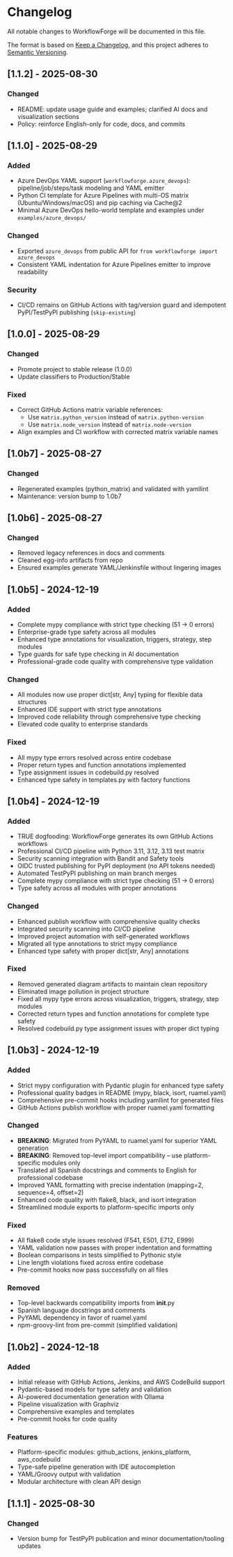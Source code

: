 # Changelog

All notable changes to WorkflowForge will be documented in this file.

The format is based on [Keep a Changelog](https://keepachangelog.com/en/1.0.0/),
and this project adheres to [Semantic Versioning](https://semver.org/spec/v2.0.0.html).

## [1.1.2] - 2025-08-30

### Changed

- README: update usage guide and examples; clarified AI docs and visualization sections
- Policy: reinforce English-only for code, docs, and commits

## [1.1.0] - 2025-08-29

### Added

- Azure DevOps YAML support (`workflowforge.azure_devops`): pipeline/job/steps/task modeling and YAML emitter
- Python CI template for Azure Pipelines with multi-OS matrix (Ubuntu/Windows/macOS) and pip caching via Cache@2
- Minimal Azure DevOps hello-world template and examples under `examples/azure_devops/`

### Changed

- Exported `azure_devops` from public API for `from workflowforge import azure_devops`
- Consistent YAML indentation for Azure Pipelines emitter to improve readability

### Security

- CI/CD remains on GitHub Actions with tag/version guard and idempotent PyPI/TestPyPI publishing (`skip-existing`)

## [1.0.0] - 2025-08-29

### Changed

- Promote project to stable release (1.0.0)
- Update classifiers to Production/Stable

### Fixed

- Correct GitHub Actions matrix variable references:
    - Use `matrix.python_version` instead of `matrix.python-version`
    - Use `matrix.node_version` instead of `matrix.node-version`
- Align examples and CI workflow with corrected matrix variable names

## [1.0b7] - 2025-08-27

### Changed

- Regenerated examples (python_matrix) and validated with yamllint
- Maintenance: version bump to 1.0b7

## [1.0b6] - 2025-08-27

### Changed

- Removed legacy references in docs and comments
- Cleaned egg-info artifacts from repo
- Ensured examples generate YAML/Jenkinsfile without lingering images

## [1.0b5] - 2024-12-19

### Added

- Complete mypy compliance with strict type checking (51 → 0 errors)
- Enterprise-grade type safety across all modules
- Enhanced type annotations for visualization, triggers, strategy, step modules
- Type guards for safe type checking in AI documentation
- Professional-grade code quality with comprehensive type validation

### Changed

- All modules now use proper dict[str, Any] typing for flexible data structures
- Enhanced IDE support with strict type annotations
- Improved code reliability through comprehensive type checking
- Elevated code quality to enterprise standards

### Fixed

- All mypy type errors resolved across entire codebase
- Proper return types and function annotations implemented
- Type assignment issues in codebuild.py resolved
- Enhanced type safety in templates.py with factory functions

## [1.0b4] - 2024-12-19

### Added

- TRUE dogfooding: WorkflowForge generates its own GitHub Actions workflows
- Professional CI/CD pipeline with Python 3.11, 3.12, 3.13 test matrix
- Security scanning integration with Bandit and Safety tools
- OIDC trusted publishing for PyPI deployment (no API tokens needed)
- Automated TestPyPI publishing on main branch merges
- Complete mypy compliance with strict type checking (51 → 0 errors)
- Type safety across all modules with proper annotations

### Changed

- Enhanced publish workflow with comprehensive quality checks
- Integrated security scanning into CI/CD pipeline
- Improved project automation with self-generated workflows
- Migrated all type annotations to strict mypy compliance
- Enhanced type safety with proper dict[str, Any] annotations

### Fixed

- Removed generated diagram artifacts to maintain clean repository
- Eliminated image pollution in project structure
- Fixed all mypy type errors across visualization, triggers, strategy, step modules
- Corrected return types and function annotations for complete type safety
- Resolved codebuild.py type assignment issues with proper dict typing

## [1.0b3] - 2024-12-19

### Added

- Strict mypy configuration with Pydantic plugin for enhanced type safety
- Professional quality badges in README (mypy, black, isort, ruamel.yaml)
- Comprehensive pre-commit hooks including yamllint for generated files
- GitHub Actions publish workflow with proper ruamel.yaml formatting

### Changed

- **BREAKING**: Migrated from PyYAML to ruamel.yaml for superior YAML generation
- **BREAKING**: Removed top-level import compatibility – use platform-specific modules only
- Translated all Spanish docstrings and comments to English for professional codebase
- Improved YAML formatting with precise indentation (mapping=2, sequence=4, offset=2)
- Enhanced code quality with flake8, black, and isort integration
- Streamlined module exports to platform-specific imports only

### Fixed

- All flake8 code style issues resolved (F541, E501, E712, E999)
- YAML validation now passes with proper indentation and formatting
- Boolean comparisons in tests simplified to Pythonic style
- Line length violations fixed across entire codebase
- Pre-commit hooks now pass successfully on all files

### Removed

- Top-level backwards compatibility imports from __init__.py
- Spanish language docstrings and comments
- PyYAML dependency in favor of ruamel.yaml
- npm-groovy-lint from pre-commit (simplified validation)

## [1.0b2] - 2024-12-18

### Added

- Initial release with GitHub Actions, Jenkins, and AWS CodeBuild support
- Pydantic-based models for type safety and validation
- AI-powered documentation generation with Ollama
- Pipeline visualization with Graphviz
- Comprehensive examples and templates
- Pre-commit hooks for code quality

### Features

- Platform-specific modules: github_actions, jenkins_platform, aws_codebuild
- Type-safe pipeline generation with IDE autocompletion
- YAML/Groovy output with validation
- Modular architecture with clean API design

## [1.1.1] - 2025-08-30

### Changed

- Version bump for TestPyPI publication and minor documentation/tooling updates
